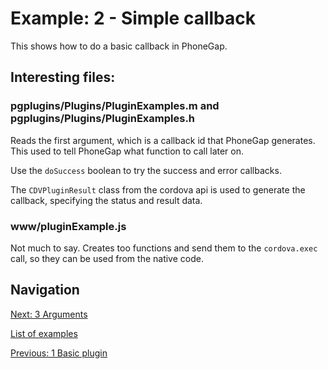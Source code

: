 # Example: 2 - Simple callback

This shows how to do a basic callback in PhoneGap.

## Interesting files:

### pgplugins/Plugins/PluginExamples.m and pgplugins/Plugins/PluginExamples.h
Reads the first argument, which is a callback id that PhoneGap 
generates. This used to tell PhoneGap what function to call 
later on.

Use the `doSuccess` boolean to try the success and error 
callbacks.

The `CDVPluginResult` class from the cordova api is used to 
generate the callback, specifying the status and result data.

### www/pluginExample.js
Not much to say. Creates too functions and send them to the 
`cordova.exec` call, so they can be used from the native code.

## Navigation
[Next: 3 Arguments](https://github.com/rohdef/PGPlugins/tree/3_Arguments)

[List of examples](https://github.com/rohdef/PGPlugins/)

[Previous: 1 Basic plugin](https://github.com/rohdef/PGPlugins/tree/1_Basic_plugin)
